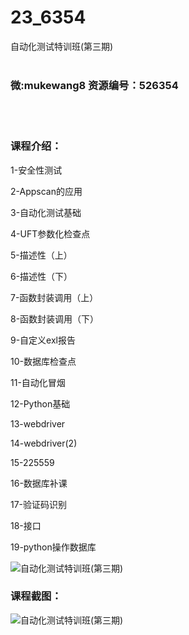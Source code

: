 # 23_6354
自动化测试特训班(第三期)
<br/></br>
<h3>微:mukewang8 资源编号：526354</h3>
<br/></br>
<h3>课程介绍：</h3>
<p>1-安全性测试</p>
<p>2-Appscan的应用</p>
<p>3-<a title="查看与 自动化测试 相关的文章" target="_blank">自动化测试</a>基础</p>
<p>4-UFT参数化检查点</p>
<p>5-描述性（上）</p>
<p>6-描述性（下）</p>
<p>7-函数封装调用（上）</p>
<p>8-函数封装调用（下）</p>
<p>9-自定义exl报告</p>
<p>10-数据库检查点</p>
<p>11-自动化冒烟</p>
<p>12-Python基础</p>
<p>13-webdriver</p>
<p>14-webdriver(2)</p>
<p>15-225559</p>
<p>16-数据库补课</p>
<p>17-验证码识别</p>
<p>18-接口</p>
<p>19-python操作数据库</p>
<p><img src="https://www.ko996.com/wp-content/uploads/img/2019/08/1-52-300x295.png" alt="自动化测试特训班(第三期)"></p>
<h3>课程截图：</h3>
<p><img src="https://www.ko996.com/wp-content/uploads/img/2019/08/2-48.png" alt="自动化测试特训班(第三期)"></p>
